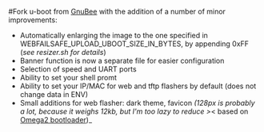 #Fork u-boot from [GnuBee](https://github.com/gnubee-git/GnuBee-MT76x8-uboot) with the addition of a number of minor improvements:
- Automatically enlarging the image to the one specified in WEBFAILSAFE_UPLOAD_UBOOT_SIZE_IN_BYTES, by appending 0xFF (_see resizer.sh for details_)
- Banner function is now a separate file for easier configuration
- Selection of speed and UART ports
- Ability to set your shell promt
- Ability to set your IP/MAC for web and tftp flashers by default (does not change data in ENV)
- Small additions for web flasher: dark theme, favicon _(128px is probably a lot, because it weighs 12kb, but I'm too lazy to reduce >_<
based on [Omega2 bootloader](https://github.com/OnionIoT/omega2-bootloader/tree/master/httpd/vendors/onion))_